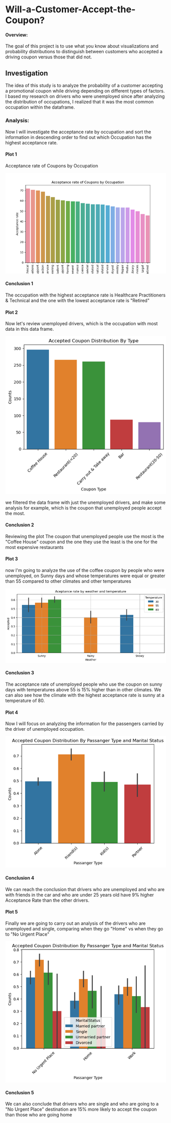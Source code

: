 # Will-a-Customer-Accept-the-Coupon? #

#### Overview: ####

The goal of this project is to use what you know about visualizations and probability distributions to distinguish between customers who accepted a driving coupon versus those that did not.

## Investigation ##

The idea of ​​this study is to analyze the probability of a customer accepting a promotional coupon while driving depending on different types of factors. I based my research on drivers who were unemployed since after analyzing the distribution of occupations, I realized that it was the most common occupation within the dataframe.

### Analysis: ###

Now I will investigate the acceptance rate by occupation and sort the information in descending order to find out which Occupation has the highest acceptance rate.

#### Plot 1 ####

Acceptance rate of Coupons by Occupation

![](images/plot1_2.png)

####  Conclusion 1 ####
The occupation with the highest acceptance rate is Healthcare Practitioners & Technical and the one with the lowest acceptance rate is "Retired"

#### Plot 2 ####

Now let's review unemployed drivers, which is the occupation with most data in this data frame.

![](images/plot2.png)

we filtered the data frame with just the unemployed drivers, and make some analysis for example, which is the coupon that unemployed people accept the most.

####  Conclusion 2 ####

Reviewing the plot The coupon that unemployed people use the most is the "Coffee House" coupon and the one they use the least is the one for the most expensive restaurants

#### Plot 3 ####

now I'm going to analyze the use of the coffee coupon by people who were unemployed, on Sunny days and whose temperatures were equal or greater than 55 compared to other climates and other temperatures

![](images/plot3.png)

####  Conclusion 3 ####

The acceptance rate of unemployed people who use the coupon on sunny days with temperatures above 55 is 15% higher than in other climates. We can also see how the climate with the highest acceptance rate is sunny at a temperature of 80.

#### Plot 4 ####

Now I will focus on analyzing the information for the passengers carried by the driver of unemployed occupation.

![](images/plot4.png)

####  Conclusion 4 ####

We can reach the conclusion that drivers who are unemployed and who are with friends in the car and who are under 25 years old have 9% higher Acceptance Rate than the other drivers.

#### Plot 5 ####

Finally we are going to carry out an analysis of the drivers who are unemployed and single, comparing when they go "Home" vs when they go to "No Urgent Place"

![](images/plot5.png)

####  Conclusion 5 ####

We can also conclude that drivers who are single and who are going to a "No Urgent Place" destination are 15% more likely to accept the coupon than those who are going home